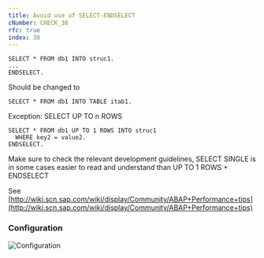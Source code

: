 ```yaml
---
title: Avoid use of SELECT-ENDSELECT
cNumber: CHECK_38
rfc: true
index: 38
---
```


```abap
SELECT * FROM db1 INTO struc1.
...
ENDSELECT.
```
Should be changed to
```abap
SELECT * FROM db1 INTO TABLE itab1.
```

Exception: SELECT UP TO n ROWS
```abap
SELECT * FROM db1 UP TO 1 ROWS INTO struc1
  WHERE key2 = value2.
ENDSELECT.  
```

Make sure to check the relevant development guidelines, SELECT SINGLE is in some cases easier to read and understand than UP TO 1 ROWS + ENDSELECT

See [http://wiki.scn.sap.com/wiki/display/Community/ABAP+Performance+tips](http://wiki.scn.sap.com/wiki/display/Community/ABAP+Performance+tips)

### Configuration
![Configuration](/img/default_conf.png)
